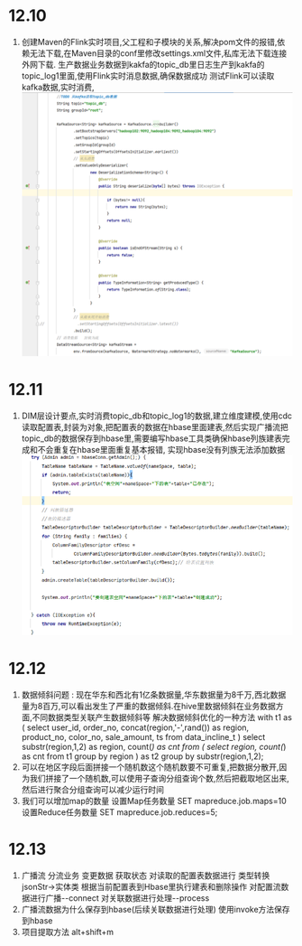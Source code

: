 # 12.10

1. 创建Maven的Flink实时项目,父工程和子模块的关系,解决pom文件的报错,依赖无法下载,在Maven目录的conf里修改settings.xml文件,私库无法下载连接外网下载.
生产数据业务数据到kakfa的topic_db里日志生产到kakfa的topic_log1里面,使用Flink实时消息数据,确保数据成功
测试Flink可以读取kafka数据,实时消费,
![img_1.png](img_1.png)
# 12.11

1. DIM层设计要点,实时消费topic_db和topic_log1的数据,建立维度建模,使用cdc读取配置表,封装为对象,把配置表的数据在hbase里面建表,然后实现广播流把topic_db的数据保存到hbase里,需要编写hbase工具类确保hbase列族建表完成和不会重复在hbase里面重复基本报错,
实现hbase没有列族无法添加数据
![img.png](img.png)

# 12.12

1. 数据倾斜问题 : 现在华东和西北有1亿条数据量,华东数据量为8千万,西北数据量为8百万,可以看出发生了严重的数据倾斜.在hive里数据倾斜在业务数据方面,不同数据类型关联产生数据倾斜等
   解决数据倾斜优化的一种方法
   with t1 as (
   select user_id,
   order_no,
   concat(region,'-',rand()) as  region,
   product_no,
   color_no,
   sale_amount,
   ts
   from data_incline_t
   )
   select substr(region,1,2) as region,
   count(*) as cnt
   from (
   select region,
   count(*) as cnt
   from t1
   group by region
   ) as t2
   group by substr(region,1,2);
2. 可以在地区字段后面拼接一个随机数这个随机数要不可重复,把数据分散开,因为我们拼接了一个随机数,可以使用子查询分组查询个数,然后把截取地区出来,然后进行聚合分组查询可以减少运行时间
3. 我们可以增加map的数量 设置Map任务数量 SET mapreduce.job.maps=10  设置Reduce任务数量 SET mapreduce.job.reduces=5;


# 12.13

1. 广播流 分流业务  变更数据 获取状态    对读取的配置表数据进行 类型转换  jsonStr->实体类  根据当前配置表到Hbase里执行建表和删除操作 对配置流数据进行广播--connect  对关联数据进行处理--process 
2. 广播流数据为什么保存到hbase(后续关联数据进行处理)  使用invoke方法保存到hbase 
3. 项目提取方法  alt+shift+m 